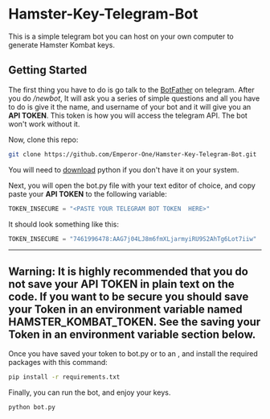 # Hamster-Key-Telegram-Bot

This is a simple telegram bot you can host on your own computer to generate 
Hamster Kombat keys.

## Getting Started

The first thing you have to do is go talk to the [BotFather](https://t.me/BotFather) on telegram.
After you do _/newbot_, It will ask you a series of simple questions and all you
have to do is give it the name, and username of your bot and it will give you
an **API TOKEN**. This token is how you will access the telegram API. The bot
won't work without it.

Now, clone this repo:
```sh
git clone https://github.com/Emperor-One/Hamster-Key-Telegram-Bot.git
```
You will need to [download](https://www.python.org/downloads/) python if you don't have it on your system.

Next, you will open the bot.py file with your text editor of choice, and copy  
paste your **API TOKEN** to the following variable:
```python
TOKEN_INSECURE = "<PASTE YOUR TELEGRAM BOT TOKEN  HERE>"
```
It should look something like this:
```python
TOKEN_INSECURE = "7461996478:AAG7j04LJ8m6fmXLjarmyiRU9S2AhTg6Lot7iiw"
```
---
Warning: It is highly recommended that you do not save your API TOKEN in plain text
on the code. If you want to be secure you should save your Token in an environment
variable named HAMSTER_KOMBAT_TOKEN. See the saving your Token in an environment variable
section below.
---

Once you have saved your token to bot.py or to an , and install the required packages with this command:
```sh
pip install -r requirements.txt
```

Finally, you can run the bot, and enjoy your keys.
```sh
python bot.py
```



